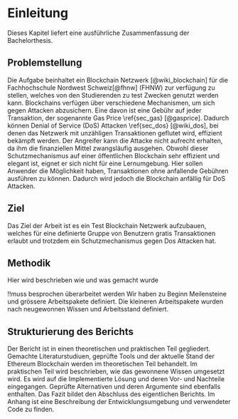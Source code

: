 # Einleitung

Dieses Kapitel liefert eine ausführliche Zusammenfassung der Bachelorthesis. 

## Problemstellung
Die Aufgabe beinhaltet ein Blockchain Netzwerk [@wiki_blockchain] für die Fachhochschule Nordwest Schweiz[@fhnw] (FHNW) zur verfügung zu stellen, welches von den Studierenden zu test Zwecken genutzt werden kann.
Blockchains verfügen über verschiedene Mechanismen, um sich gegen Attacken abzusichern. Eine
davon ist eine Gebühr auf jeder Transaktion, der sogenannte Gas Price \ref{sec_gas} [@gasprice]. Dadurch können Denial of
Service (DoS) Attacken \ref{sec_dos} [@wiki_dos], bei denen das Netzwerk mit unzähligen Transaktionen geflutet wird, effizient bekämpft werden. Der Angreifer kann die Attacke nicht aufrecht erhalten, da ihm die finanziellen Mittel zwangsläufig ausgehen.
Obwohl dieser Schutzmechanismus auf einer öffentlichen Blockchain sehr effizient und elegant ist,
eignet er sich nicht für eine Lernumgebung. Hier sollen Anwender die Möglichkeit haben, Transaktionen
ohne anfallende Gebühren ausführen zu können. Dadurch wird jedoch die Blockchain anfällig für DoS
Attacken.

## Ziel
Das Ziel der Arbeit ist es ein Test Blockchain Netzwerk aufzubauen, welches für eine definierte Gruppe von Benutzern gratis Transaktionen erlaubt und trotzdem ein Schutzmechanismus gegen Dos Attacken hat.

## Methodik
 
 Hier wird beschrieben wie und was gemacht wurde

!!muss besprochen überarbeitet werden
 Wir haben zu Beginn Meilensteine und grössere Arbeitspakete definiert. Die kleineren Arbeitspakete wurden nach neugewonnen Wissen und Arbeitsstand definiert. 

## Strukturierung des Berichts

 Der Bericht ist in einen theoretischen und praktischen Teil gegliedert. Gemachte Literaturstudiuen, geprüfte Tools und der aktuelle Stand der Ethereum Blockchain werden im theoretischen Teil behandelt. 
 Im praktischen Teil wird beschrieben, wie das gewonnene Wissen umgesetzt wird. Es wird auf die Implementierte Lösung und deren Vor- und Nachteile eingegangen. Geprüfte Alternativen und deren Argumente sind ebenfalls enthalten. 
 Das Fazit bildet den Abschluss des eigentlichen Berichts. Im Anhang ist eine Beschreibung der Entwicklungsumgebung und verwendeter Code zu finden. 

